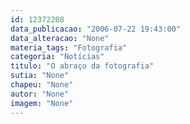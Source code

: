```yaml
---
id: 12372208
data_publicacao: "2006-07-22 19:43:00"
data_alteracao: "None"
materia_tags: "Fotografia"
categoria: "Notícias"
titulo: "O abraço da fotografia"
sutia: "None"
chapeu: "None"
autor: "None"
imagem: "None"
---
```

<p> </p>
